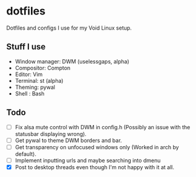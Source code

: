 # dotfiles
Dotfiles and configs I use for my Void Linux setup.
## Stuff I use
- Window manager: DWM (uselessgaps, alpha)
- Compositor: Compton
- Editor: Vim
- Terminal: st (alpha)
- Theming: pywal
- Shell : Bash
## Todo
- [ ] Fix alsa mute control with DWM in config.h (Possibly an issue with the statusbar displaying wrong).
- [ ] Get pywal to theme DWM borders and bar.
- [ ] Get transparency on unfocused windows only (Worked in arch by default).
- [ ] Implement inputting urls and maybe searching into dmenu
- [x] Post to desktop threads even though I'm not happy with it at all.
